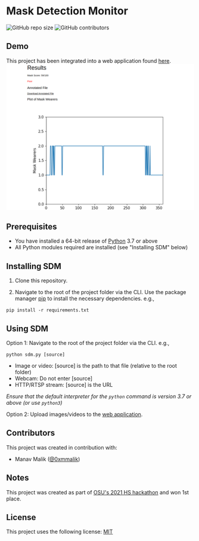 # Mask Detection Monitor

![GitHub repo size](https://img.shields.io/github/repo-size/zeyad-mansour/mask-detection-monitor)
![GitHub contributors](https://img.shields.io/github/contributors/zeyad-mansour/mask-detection-monitor)

## Demo

This project has been integrated into a web application found [here](https://www.zeyadmansour.com/sdm/).
![demo_image](demo_test.png)

## Prerequisites

* You have installed a 64-bit release of [Python](https://www.python.org/downloads/) 3.7 or above
* All Python modules required are installed (see "Installing SDM" below)

## Installing SDM

1. Clone this repository.

2. Navigate to the root of the project folder via the CLI. Use the package manager [pip](https://pip.pypa.io/en/stable/) to install the necessary dependencies. e.g.,
```
pip install -r requirements.txt
```  

## Using SDM

Option 1: Navigate to the root of the project folder via the CLI. e.g.,
```
python sdm.py [source]
```
* Image or video: [source] is the path to that file (relative to the root folder)
* Webcam: Do not enter [source]
* HTTP/RTSP stream: [source] is the URL

_Ensure that the default interpreter for the `python` command is version 3.7 or above (or use `python3`)_

Option 2: Upload images/videos to the [web application](https://www.zeyadmansour.com/sdm/).
## Contributors

This project was created in contribution with:

* Manav Malik ([@0xmmalik](https://github.com/0xmmalik))

## Notes

This project was created as part of [OSU's 2021 HS hackathon](https://hack.osu.edu/hs/2021/) and won 1st place.

## License

This project uses the following license: [MIT](https://github.com/zeyad-mansour/mask-detection-monitor/blob/main/LICENSE)
